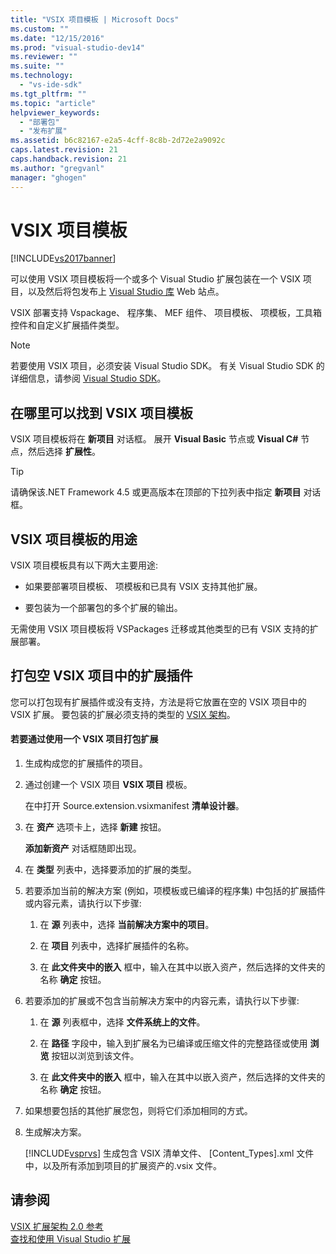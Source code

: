 ```yaml
---
title: "VSIX 项目模板 | Microsoft Docs"
ms.custom: ""
ms.date: "12/15/2016"
ms.prod: "visual-studio-dev14"
ms.reviewer: ""
ms.suite: ""
ms.technology: 
  - "vs-ide-sdk"
ms.tgt_pltfrm: ""
ms.topic: "article"
helpviewer_keywords: 
  - "部署包"
  - "发布扩展"
ms.assetid: b6c82167-e2a5-4cff-8c8b-2d72e2a9092c
caps.latest.revision: 21
caps.handback.revision: 21
ms.author: "gregvanl"
manager: "ghogen"
---
```

# VSIX 项目模板
[!INCLUDE[vs2017banner](../code-quality/includes/vs2017banner.md)]

可以使用 VSIX 项目模板将一个或多个 Visual Studio 扩展包装在一个 VSIX 项目，以及然后将包发布上 [Visual Studio 库](http://go.microsoft.com/fwlink/?LinkID=123847) Web 站点。  
  
 VSIX 部署支持 Vspackage、 程序集、 MEF 组件、 项目模板、 项模板，工具箱控件和自定义扩展插件类型。  
  
> [!NOTE]
>  若要使用 VSIX 项目，必须安装 Visual Studio SDK。 有关 Visual Studio SDK 的详细信息，请参阅 [Visual Studio SDK](../extensibility/visual-studio-sdk.md)。  
  
## 在哪里可以找到 VSIX 项目模板  
 VSIX 项目模板将在 **新项目** 对话框。 展开 **Visual Basic** 节点或 **Visual C\#** 节点，然后选择 **扩展性**。  
  
> [!TIP]
>  请确保该.NET Framework 4.5 或更高版本在顶部的下拉列表中指定 **新项目** 对话框。  
  
## VSIX 项目模板的用途  
 VSIX 项目模板具有以下两大主要用途:  
  
-   如果要部署项目模板、 项模板和已具有 VSIX 支持其他扩展。  
  
-   要包装为一个部署包的多个扩展的输出。  
  
 无需使用 VSIX 项目模板将 VSPackages 迁移或其他类型的已有 VSIX 支持的扩展部署。  
  
## 打包空 VSIX 项目中的扩展插件  
 您可以打包现有扩展插件或没有支持，方法是将它放置在空的 VSIX 项目中的 VSIX 扩展。 要包装的扩展必须支持的类型的 [VSIX 架构](../extensibility/vsix-extension-schema-2-0-reference.md)。  
  
#### 若要通过使用一个 VSIX 项目打包扩展  
  
1.  生成构成您的扩展插件的项目。  
  
2.  通过创建一个 VSIX 项目 **VSIX 项目** 模板。  
  
     在中打开 Source.extension.vsixmanifest **清单设计器**。  
  
3.  在 **资产** 选项卡上，选择 **新建** 按钮。  
  
     **添加新资产** 对话框随即出现。  
  
4.  在 **类型** 列表中，选择要添加的扩展的类型。  
  
5.  若要添加当前的解决方案 \(例如，项模板或已编译的程序集\) 中包括的扩展插件或内容元素，请执行以下步骤:  
  
    1.  在 **源** 列表中，选择 **当前解决方案中的项目**。  
  
    2.  在 **项目** 列表中，选择扩展插件的名称。  
  
    3.  在 **此文件夹中的嵌入** 框中，输入在其中以嵌入资产，然后选择的文件夹的名称 **确定** 按钮。  
  
6.  若要添加的扩展或不包含当前解决方案中的内容元素，请执行以下步骤:  
  
    1.  在 **源** 列表框中，选择 **文件系统上的文件**。  
  
    2.  在 **路径** 字段中，输入到扩展名为已编译或压缩文件的完整路径或使用 **浏览** 按钮以浏览到该文件。  
  
    3.  在 **此文件夹中的嵌入** 框中，输入在其中以嵌入资产，然后选择的文件夹的名称 **确定** 按钮。  
  
7.  如果想要包括的其他扩展您包，则将它们添加相同的方式。  
  
8.  生成解决方案。  
  
     [!INCLUDE[vsprvs](../code-quality/includes/vsprvs_md.md)] 生成包含 VSIX 清单文件、 \[Content\_Types\].xml 文件中，以及所有添加到项目的扩展资产的.vsix 文件。  
  
## 请参阅  
 [VSIX 扩展架构 2.0 参考](../extensibility/vsix-extension-schema-2-0-reference.md)   
 [查找和使用 Visual Studio 扩展](../ide/finding-and-using-visual-studio-extensions.md)